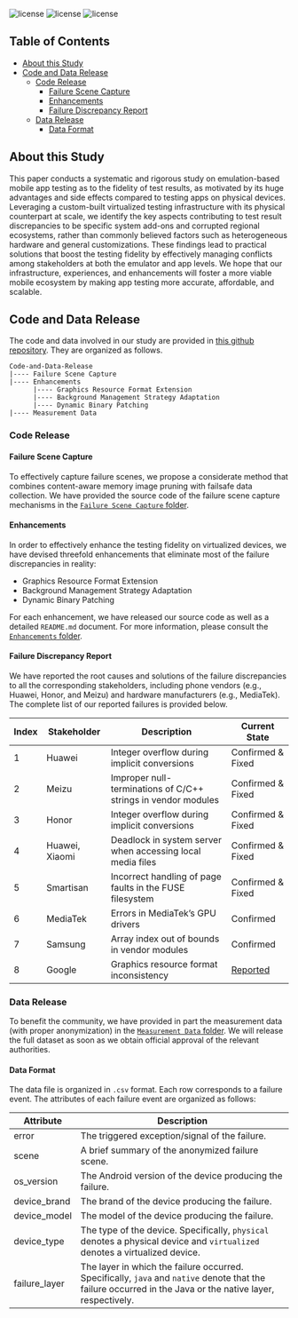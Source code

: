 ![license](https://img.shields.io/badge/Platform-Android-green "Android")
![license](https://img.shields.io/badge/Version-Beta-yellow "Version")
![license](https://img.shields.io/badge/Licence-Apache%202.0-blue.svg "Apache")

## Table of Contents
- [About this Study](#about-this-study)
- [Code and Data Release](#code-and-data-release)
  - [Code Release](#code-release)
    - [Failure Scene Capture](#failure-scene-capture)
    - [Enhancements](#enhancements)
    - [Failure Discrepancy Report](#failure-discrepancy-report)
  - [Data Release](#data-release)
    - [Data Format](#data-format)

## About this Study

This paper conducts a systematic and rigorous study on
emulation-based mobile app testing as to the fidelity of test
results, as motivated by its huge advantages and side effects
compared to testing apps on physical devices. Leveraging a
custom-built virtualized testing infrastructure with its physical
counterpart at scale, we identify the key aspects contributing
to test result discrepancies to be specific system
add-ons and corrupted regional ecosystems, rather than commonly
believed factors such as heterogeneous hardware and
general customizations. These findings lead to practical solutions
that boost the testing fidelity by effectively managing
conflicts among stakeholders at both the emulator and app
levels. We hope that our infrastructure, experiences, and enhancements
will foster a more viable mobile ecosystem by
making app testing more accurate, affordable, and scalable.

## Code and Data Release

The code and data involved in our study are provided in [this github repository](https://github.com/Android-Emulation-Testing/Code-and-Data-Release).
They are organized as follows.

```
Code-and-Data-Release
|---- Failure Scene Capture
|---- Enhancements
      |---- Graphics Resource Format Extension
      |---- Background Management Strategy Adaptation
      |---- Dynamic Binary Patching
|---- Measurement Data
```

### Code Release

#### Failure Scene Capture

To effectively capture failure scenes, we propose a considerate method that combines content-aware memory image pruning with failsafe data collection.
We have provided the source code of the failure scene capture mechanisms in the [`Failure Scene Capture` folder](https://github.com/Android-Emulation-Testing/Code-and-Data-Release/tree/main/Failure%20Scene%20Capture).

#### Enhancements

In order to effectively enhance the testing fidelity on virtualized devices, we have devised threefold enhancements that eliminate most of the failure discrepancies in reality:

 * Graphics Resource Format Extension
 * Background Management Strategy Adaptation
 * Dynamic Binary Patching

For each enhancement, we have released our source code as well as a detailed `README.md` document.
For more information, please consult the [`Enhancements` folder](https://github.com/Android-Emulation-Testing/Code-and-Data-Release/tree/main/Enhancements).

#### Failure Discrepancy Report

We have reported the root causes and solutions of the failure discrepancies to all the corresponding stakeholders, including phone vendors (e.g., Huawei, Honor, and Meizu) and hardware manufacturers (e.g., MediaTek).
The complete list of our reported failures is provided below.

| Index | Stakeholder | Description | Current State |
| ----- | ----------- | ----------- | ------------- |
| 1     | Huawei | Integer overflow during implicit conversions | Confirmed & Fixed |
| 2     | Meizu | Improper null-terminations of C/C++ strings in vendor modules | Confirmed & Fixed |
| 3     | Honor | Integer overflow during implicit conversions | Confirmed & Fixed |
| 4     | Huawei, Xiaomi | Deadlock in system server when accessing local media files | Confirmed & Fixed |
| 5     | Smartisan | Incorrect handling of page faults in the FUSE filesystem | Confirmed & Fixed |
| 6     | MediaTek | Errors in MediaTek’s GPU drivers | Confirmed |
| 7     | Samsung | Array index out of bounds in vendor modules | Confirmed |
| 8     | Google | Graphics resource format inconsistency | [Reported](https://issuetracker.google.com/issues/262255458) |

### Data Release

To benefit the community, we have provided in part the measurement data (with proper anonymization) in the [`Measurement Data` folder](https://github.com/Android-Emulation-Testing/Code-and-Data-Release/tree/main/Measurement%20Data). 
We will release the full dataset as soon as we obtain official approval of the relevant authorities.

#### Data Format

The data file is organized in `.csv` format. 
Each row corresponds to a failure event.
The attributes of each failure event are organized as follows:

|  Attribute   | Description  |
|  ----  | ----  |
| error  | The triggered exception/signal of the failure. |
| scene  | A brief summary of the anonymized failure scene. |
| os_version  | The Android version of the device producing the failure. |
| device_brand  | The brand of the device producing the failure. |
| device_model  | The model of the device producing the failure. |
| device_type  | The type of the device. Specifically, `physical` denotes a physical device and `virtualized` denotes a virtualized device. |
| failure_layer  | The layer in which the failure occurred. Specifically, `java` and `native` denote that the failure occurred in the Java or the native layer, respectively. |
